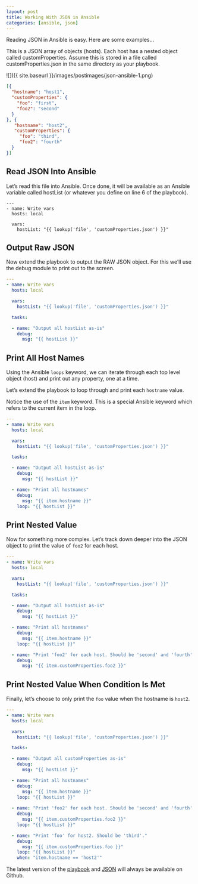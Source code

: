 ```yaml
---
layout: post
title: Working With JSON in Ansible
categories: [ansible, json]
---
```


Reading JSON in Ansible is easy. Here are some examples...

This is a JSON array of objects (hosts). Each host has a nested object called customProperties. Assume this is stored in a file called customProperties.json in the same directory as your playbook.

![]({{ site.baseurl }}/images/postimages/json-ansible-1.png)

```json
[{
  "hostname": "host1",
  "customProperties": {
    "foo": "first",
    "foo2": "second"
  }
}, {
   "hostname": "host2",
   "customProperties": {
     "foo": "third",
     "foo2": "fourth"
  }
}]
```

## Read JSON Into Ansible

Let’s read this file into Ansible. Once done, it will be available as an Ansible variable called hostList (or whatever you define on line 6 of the playbook).

```
---
- name: Write vars
  hosts: local

  vars:
    hostList: "{{ lookup('file', 'customProperties.json') }}"
```

## Output Raw JSON

Now extend the playbook to output the RAW JSON object. For this we’ll use the debug module to print out to the screen.

```yaml
---
- name: Write vars
  hosts: local

  vars:
    hostList: "{{ lookup('file', 'customProperties.json') }}"

  tasks:

  - name: "Output all hostList as-is"
    debug:
      msg: "{{ hostList }}"
```

## Print All Host Names

Using the Ansible `loops` keyword, we can iterate through each top level object (host) and print out any property, one at a time.

Let’s extend the playbook to loop through and print each `hostname` value.

Notice the use of the `item` keyword. This is a special Ansible keyword which refers to the current item in the loop.

```yaml
---
- name: Write vars
  hosts: local

  vars:
    hostList: "{{ lookup('file', 'customProperties.json') }}"

  tasks:

  - name: "Output all hostList as-is"
    debug:
      msg: "{{ hostList }}"

  - name: "Print all hostnames"
    debug:
      msg: "{{ item.hostname }}"
    loop: "{{ hostList }}"
```

## Print Nested Value

Now for something more complex. Let’s track down deeper into the JSON object to print the value of `foo2` for each host.

```yaml
---
- name: Write vars
  hosts: local

  vars:
    hostList: "{{ lookup('file', 'customProperties.json') }}"

  tasks:

  - name: "Output all hostList as-is"
    debug:
      msg: "{{ hostList }}"

  - name: "Print all hostnames"
    debug:
      msg: "{{ item.hostname }}"
    loop: "{{ hostList }}"

  - name: "Print 'foo2' for each host. Should be 'second' and 'fourth'."
    debug:
      msg: "{{ item.customProperties.foo2 }}"
```

## Print Nested Value When Condition Is Met

Finally, let’s choose to only print the `foo` value when the hostname is `host2`.

```yaml
---
- name: Write vars
  hosts: local

  vars:
    hostList: "{{ lookup('file', 'customProperties.json') }}"

  tasks:

  - name: "Output all customProperties as-is"
    debug:
      msg: "{{ hostList }}"

  - name: "Print all hostnames"
    debug:
      msg: "{{ item.hostname }}"
    loop: "{{ hostList }}"
    
  - name: "Print 'foo2' for each host. Should be 'second' and 'fourth'."
    debug:
      msg: "{{ item.customProperties.foo2 }}"
    loop: "{{ hostList }}"

  - name: "Print 'foo' for host2. Should be 'third'."
    debug:
      msg: "{{ item.customProperties.foo }}"
    loop: "{{ hostList }}"
    when: "item.hostname == 'host2'"
```

The latest version of the [playbook](https://github.com/agardnerIT/OddFiles/blob/master/customPropsDemo.playbook.yml) and [JSON](https://github.com/agardnerIT/OddFiles/blob/master/customProperties.json) will always be available on Github.